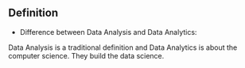 ## Definition

- Difference between Data Analysis and Data Analytics:

Data Analysis is a traditional definition and Data Analytics is about the computer science. They build the data science.